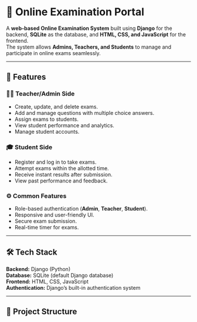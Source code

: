 # 📝 Online Examination Portal

A **web-based Online Examination System** built using **Django** for the backend, **SQLite** as the database, and **HTML, CSS, and JavaScript** for the frontend.  
The system allows **Admins, Teachers, and Students** to manage and participate in online exams seamlessly.

---

## 🚀 Features

### 👨‍🏫 Teacher/Admin Side
- Create, update, and delete exams.
- Add and manage questions with multiple choice answers.
- Assign exams to students.
- View student performance and analytics.
- Manage student accounts.

### 🎓 Student Side
- Register and log in to take exams.
- Attempt exams within the allotted time.
- Receive instant results after submission.
- View past performance and feedback.

### ⚙️ Common Features
- Role-based authentication (**Admin**, **Teacher**, **Student**).
- Responsive and user-friendly UI.
- Secure exam submission.
- Real-time timer for exams.

---

## 🛠️ Tech Stack

**Backend:** Django (Python)  
**Database:** SQLite (default Django database)  
**Frontend:** HTML, CSS, JavaScript  
**Authentication:** Django’s built-in authentication system

---

## 📂 Project Structure

